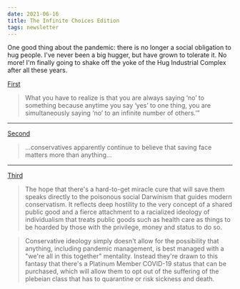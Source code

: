 ```yaml
---
date: 2021-06-16
title: The Infinite Choices Edition
tags: newsletter
---
```


One good thing about the pandemic: there is no longer a social obligation to hug people. I've never been a big hugger, but have grown to tolerate it. No more! I'm finally going to shake off the yoke of the Hug Industrial Complex after all these years.

[First](https://ideas.ted.com/multiply-your-time-by-asking-4-questions-about-the-stuff-on-your-to-do-list/)

> What you have to realize is that you are always saying ‘no’ to something because anytime you say ‘yes’ to one thing, you are simultaneously saying ‘no’ to an infinite number of others.’”

---

[Second](https://www.salon.com/2020/04/13/trumps-voters-will-never-admit-they-were-wrong--even-in-the-face-of-national-catastrophe/)

> ...conservatives apparently continue to believe that saving face matters more than anything...

---

[Third](https://www.salon.com/2020/04/03/behind-the-rights-obsession-with-a-miracle-cure-for-coronavirus-its-not-just-about-trump/)

> The hope that there's a hard-to-get miracle cure that will save them speaks directly to the poisonous social Darwinism that guides modern conservatism. It reflects deep hostility to the very concept of a shared public good and a fierce attachment to a racialized ideology of individualism that treats public goods such as health care as things to be hoarded by those with the privilege, money and status to do so.

> Conservative ideology simply doesn't allow for the possibility that anything, including pandemic management, is best managed with a "we're all in this together" mentality. Instead they're drawn to this fantasy that there's a Platinum Member COVID-19 status that can be purchased, which will allow them to opt out of the suffering of the plebeian class that has to quarantine or risk sickness and death.